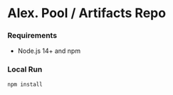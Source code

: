 # Alex. Pool / Artifacts Repo

### Requirements

- Node.js 14+ and npm

### Local Run

```
npm install
```
